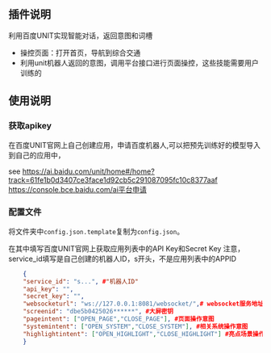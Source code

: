 ## 插件说明

利用百度UNIT实现智能对话，返回意图和词槽

- 操控页面：打开首页，导航到综合交通
- 利用unit机器人返回的意图，调用平台接口进行页面操控，这些技能需要用户训练的

## 使用说明

### 获取apikey

在百度UNIT官网上自己创建应用，申请百度机器人,可以把预先训练好的模型导入到自己的应用中，

see https://ai.baidu.com/unit/home#/home?track=61fe1b0d3407ce3face1d92cb5c291087095fc10c8377aaf 
https://console.bce.baidu.com/ai平台申请

### 配置文件

将文件夹中`config.json.template`复制为`config.json`。

在其中填写百度UNIT官网上获取应用列表中的API Key和Secret Key
注意，service_id填写是自己创建的机器人ID，s开头，不是应用列表中的APPID
``` json
    {
    "service_id": "s...", #"机器人ID"
    "api_key": "",
    "secret_key": "",
    "websocketurl": "ws://127.0.0.1:8081/websocket/",# websocket服务地址
    "screenid": "dbe5b0425026******", #大屏密钥
    "pageintent": ["OPEN_PAGE","CLOSE_PAGE"], #页面操作意图
    "systemintent": ["OPEN_SYSTEM","CLOSE_SYSTEM"], #相关系统操作意图
    "highlightintent": ["OPEN_HIGHLIGHT","CLOSE_HIGHLIGHT"] #亮点场景操作意图
    }
```